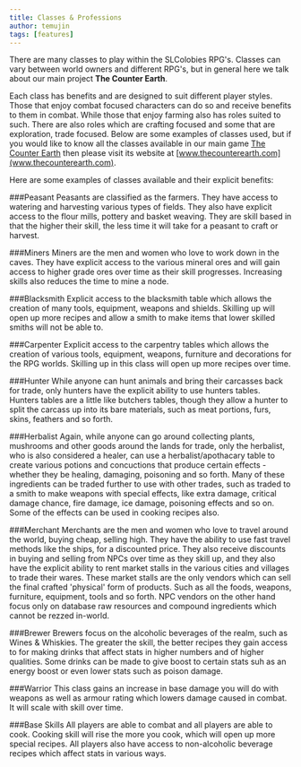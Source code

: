 ```yaml
---
title: Classes & Professions
author: temujin
tags: [features]
---
```

There are many classes to play within the SLColobies RPG's. Classes can vary between world owners and different RPG's, but in general here we talk about our main project **The Counter Earth**.

Each class has benefits and are designed to suit different player styles. Those that enjoy combat focused characters can do so and receive benefits to them in combat. While those that enjoy farming also has roles suited to such.
There are also roles which are crafting focused and some that are exploration, trade focused. Below are some examples of classes used, but if you would like to know all the classes available in our main game [The Counter Earth](www.thecounterearth.com) then please visit its website at [www.thecounterearth.com](www.thecounterearth.com).

Here are some examples of classes available and their explicit benefits:

###Peasant
Peasants are classified as the farmers. They have access to watering and harvesting various types of fields. They also have explicit access to the flour mills, pottery and basket weaving. They are skill based in that the higher their skill, the less time it will take for a peasant to craft or harvest.

###Miners
Miners are the men and women who love to work down in the caves. They have explicit access to the various mineral ores and will gain access to higher grade ores over time as their skill progresses. Increasing skills also reduces the time to mine a node.

###Blacksmith
Explicit access to the blacksmith table which allows the creation of many tools, equipment, weapons and shields. Skilling up will open up more recipes and allow a smith to make items that lower skilled smiths will not be able to.

###Carpenter
Explicit access to the carpentry tables which allows the creation of various tools, equipment, weapons, furniture and decorations for the RPG worlds. Skilling up in this class will open up more recipes over time.

###Hunter
While anyone can hunt animals and bring their carcasses back for trade, only hunters have the explicit ability to use hunters tables. Hunters tables are a little like butchers tables, though they allow a hunter to split the carcass up into its bare materials, such as meat portions, furs, skins, feathers and so forth. 

###Herbalist
Again, while anyone can go around collecting plants, mushrooms and other goods around the lands for trade, only the herbalist, who is also considered a healer, can use a herbalist/apothacary table to create various potions and concuctions that produce certain effects - whether they be healing, damaging, poisoning and so forth. Many of these ingredients can be traded further to use with other trades, such as traded to a smith to make weapons with special effects, like extra damage, critical damage chance, fire damage, ice damage, poisoning effects and so on. Some of the effects can be used in cooking recipes also.

###Merchant
Merchants are the men and women who love to travel around the world, buying cheap, selling high. They have the ability to use fast travel methods like the ships, for a discounted price. They also receive discounts in buying and selling from NPCs over time as they skill up, and they also have the explicit ability to rent market stalls in the various cities and villages to trade their wares. These market stalls are the only vendors which can sell the final crafted 'physical' form of products. Such as all the foods, weapons, furniture, equipment, tools and so forth. NPC vendors on the other hand focus only on database raw resources and compound ingredients which cannot be rezzed in-world.

###Brewer
Brewers focus on the alcoholic beverages of the realm, such as Wines & Whiskies. The greater the skill, the better recipes they gain access to for making drinks that affect stats in higher numbers and of higher qualities. Some drinks can be made to give boost to certain stats suh as an energy boost or even lower stats such as poison damage. 

###Warrior
This class gains an increase in base damage you will do with weapons as well as armour rating which lowers damage caused in combat. It will scale with skill over time.

###Base Skills
All players are able to combat and all players are able to cook. Cooking skill will rise the more you cook, which will open up more special recipes. All players also have access to non-alcoholic beverage recipes which affect stats in various ways. 

